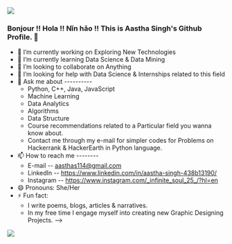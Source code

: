 <img src = "https://user-images.githubusercontent.com/60552193/97021682-c6c12800-1570-11eb-879a-c4ac395efdf5.gif" >


### Bonjour !! Hola !! Nǐn hǎo !! This is Aastha Singh's Github Profile. 👋

- 🔭 I’m currently working on Exploring New Technologies
- 🌱 I’m currently learning Data Science & Data Mining
- 👯 I’m looking to collaborate on Anything 
- 🤔 I’m looking for help with Data Science & Internships related to this field
- 💬 Ask me about ----------           
  * Python, C++, Java, JavaScript
  * Machine Learning
  * Data Analytics
  * Algorithms
  * Data Structure
  * Course recommendations related to a Particular field you wanna know about.
  * Contact me through my e-mail for simpler codes for Problems on Hackerrank & HackerEarth in Python language.
- 📫 How to reach me --------
  - E-mail    -- aasthas114@gmail.com
  - LinkedIn  -- https://www.linkedin.com/in/aastha-singh-438b13190/
  - Instagram -- https://www.instagram.com/_infinite_soul_25_/?hl=en
- 😄 Pronouns: She/Her
- ⚡ Fun fact:  
  * I write poems, blogs, articles & narratives. 
  * In my free time I engage myself into creating new Graphic Designing Projects.
-->
<img src = "https://github-readme-stats.vercel.app/api?username=Aastha3348&&show_icons=true&title_color=03FCFA&icon_color=7B03F9&text_color=C8FC03&bg_color=020D0D">
